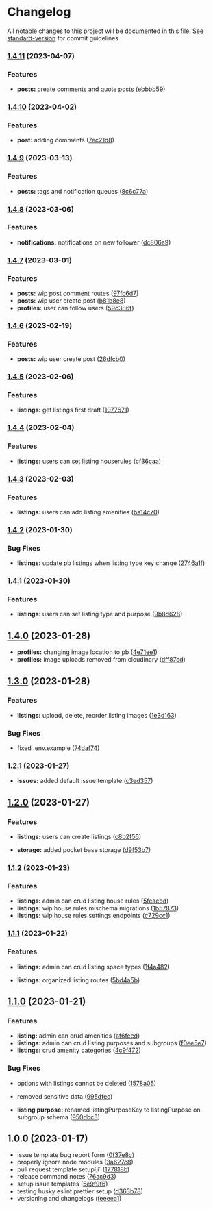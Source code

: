# Changelog

All notable changes to this project will be documented in this file. See [standard-version](https://github.com/conventional-changelog/standard-version) for commit guidelines.

### [1.4.11](https://github.com/Bankole2000/cp-backend/compare/v1.4.10...v1.4.11) (2023-04-07)


### Features

* **posts:** create comments and quote posts ([ebbbb59](https://github.com/Bankole2000/cp-backend/commits/ebbbb59b579e9510564969c2121f6152dc43477f))

### [1.4.10](https://github.com/Bankole2000/cp-backend/compare/v1.4.9...v1.4.10) (2023-04-02)


### Features

* **post:** adding comments ([7ec21d8](https://github.com/Bankole2000/cp-backend/commits/7ec21d86c47075ced05520e8fd133f119b8ff0e7))

### [1.4.9](https://github.com/Bankole2000/cp-backend/compare/v1.4.8...v1.4.9) (2023-03-13)


### Features

* **posts:** tags and notification queues ([8c6c77a](https://github.com/Bankole2000/cp-backend/commits/8c6c77a7bd9a9546d9f92832de0ea215313f602c))

### [1.4.8](https://github.com/Bankole2000/cp-backend/compare/v1.4.7...v1.4.8) (2023-03-06)


### Features

* **notifications:** notifications on new follower ([dc806a9](https://github.com/Bankole2000/cp-backend/commits/dc806a941b2c9e4f2380ac3857b4742bd790abea))

### [1.4.7](https://github.com/Bankole2000/cp-backend/compare/v1.4.6...v1.4.7) (2023-03-01)


### Features

* **posts:** wip post comment routes ([97fc6d7](https://github.com/Bankole2000/cp-backend/commits/97fc6d7c460ae6152fca04910827ab54934ba950))
* **posts:** wip user create post ([b81b8e8](https://github.com/Bankole2000/cp-backend/commits/b81b8e809c01860895a9dc61aa87c9622392d0eb))
* **profiles:** user can follow users ([59c386f](https://github.com/Bankole2000/cp-backend/commits/59c386f25127047699617cac73fa46ed326f25c2))

### [1.4.6](https://github.com/Bankole2000/cp-backend/compare/v1.4.5...v1.4.6) (2023-02-19)


### Features

* **posts:** wip user create post ([26dfcb0](https://github.com/Bankole2000/cp-backend/commits/26dfcb03168fa65bfc2b45d8bf81dbfef72cee89))

### [1.4.5](https://github.com/Bankole2000/cp-backend/compare/v1.4.4...v1.4.5) (2023-02-06)


### Features

* **listings:** get listings first draft ([1077671](https://github.com/Bankole2000/cp-backend/commits/10776719f7f6fc2e063163d7349e60bdae5e8e02))

### [1.4.4](https://github.com/Bankole2000/cp-backend/compare/v1.4.3...v1.4.4) (2023-02-04)


### Features

* **listings:** users can set listing houserules ([cf36caa](https://github.com/Bankole2000/cp-backend/commits/cf36caa00110260ae3344fe2c4e235a9e42cb3f5))

### [1.4.3](https://github.com/Bankole2000/cp-backend/compare/v1.4.2...v1.4.3) (2023-02-03)


### Features

* **listings:** users can add listing amenities ([ba14c70](https://github.com/Bankole2000/cp-backend/commits/ba14c7058fcda24b9feeee799855f09c8de7f453))

### [1.4.2](https://github.com/Bankole2000/cp-backend/compare/v1.4.1...v1.4.2) (2023-01-30)


### Bug Fixes

* **listings:** update pb listings when listing type key change ([2746a1f](https://github.com/Bankole2000/cp-backend/commits/2746a1f10c4dc5664b9b48c8ba5793265b163826))

### [1.4.1](https://github.com/Bankole2000/cp-backend/compare/v1.4.0...v1.4.1) (2023-01-30)


### Features

* **listings:** users can set listing type and purpose ([9b8d628](https://github.com/Bankole2000/cp-backend/commits/9b8d6284e47154e8e9092fb84f5d521ee7a5bfde))

## [1.4.0](https://github.com/Bankole2000/cp-backend/compare/v1.3.0...v1.4.0) (2023-01-28)


* **profiles:** changing image location to pb ([4e71ee1](https://github.com/Bankole2000/cp-backend/commits/4e71ee1e4cc86057b736a9a54573453953ac9d83))
* **profiles:** image uploads removed from cloudinary ([dff87cd](https://github.com/Bankole2000/cp-backend/commits/dff87cdaa602a163383a6f97b679591eb093394a))

## [1.3.0](https://github.com/Bankole2000/cp-backend/compare/v1.2.1...v1.3.0) (2023-01-28)


### Features

* **listings:** upload, delete, reorder listing images ([1e3d163](https://github.com/Bankole2000/cp-backend/commits/1e3d1633512fd4e4d545e1a7818f7338a18f6b6d))


### Bug Fixes

* fixed .env.example ([74daf74](https://github.com/Bankole2000/cp-backend/commits/74daf74aaa220f7e752a90c29078a6eaeae7064b))

### [1.2.1](https://github.com/Bankole2000/cp-backend/compare/v1.2.0...v1.2.1) (2023-01-27)


* **issues:** added default issue template ([c3ed357](https://github.com/Bankole2000/cp-backend/commits/c3ed3570b23b4eb38209831cd8e8fd2bb65f2f69))

## [1.2.0](https://github.com/Bankole2000/cp-backend/compare/v1.1.2...v1.2.0) (2023-01-27)


### Features

* **listings:** users can create listings ([c8b2f56](https://github.com/Bankole2000/cp-backend/commits/c8b2f56870f750706d681535b36443938ba54565))


* **storage:** added pocket base storage ([d9f53b7](https://github.com/Bankole2000/cp-backend/commits/d9f53b7d9f875274b88291673869f4b0fac7d5f6))

### [1.1.2](https://github.com/Bankole2000/cp-backend/compare/v1.1.1...v1.1.2) (2023-01-23)


### Features

* **listings:** admin can crud listing house rules ([5feacbd](https://github.com/Bankole2000/cp-backend/commits/5feacbddfa4f4bf789a8961cca2119892349f863))
* **listings:** wip house rules mischema migrations ([1b57873](https://github.com/Bankole2000/cp-backend/commits/1b57873794fbcfbd58429f84c9bbebd64a57f54c))
* **listings:** wip house rules settings endpoints ([c729cc1](https://github.com/Bankole2000/cp-backend/commits/c729cc1cc2aaa61489bde77ea3340aaea5a1abcc))

### [1.1.1](https://github.com/Bankole2000/cp-backend/compare/v1.1.0...v1.1.1) (2023-01-22)


### Features

* **listings:** admin can crud listing space types ([1f4a482](https://github.com/Bankole2000/cp-backend/commits/1f4a48282c98a3afaaec8a97a229ca74fef3d814))


* **listings:** organized listing routes ([5bd4a5b](https://github.com/Bankole2000/cp-backend/commits/5bd4a5b84cdfc6f380a125b2e364804fc9edba23))

## [1.1.0](https://github.com/Bankole2000/cp-backend/compare/v1.0.0...v1.1.0) (2023-01-21)


### Features

* **listing:** admin can crud amenities ([af6fced](https://github.com/Bankole2000/cp-backend/commits/af6fcedf229c50636421c6bedaaf96ea582a003d))
* **listings:** admin can crud listing purposes and subgroups ([f0ee5e7](https://github.com/Bankole2000/cp-backend/commits/f0ee5e710d8ad3fe70e62882b019cf73cbb9c2de))
* **listings:** crud amenity categories ([4c9f472](https://github.com/Bankole2000/cp-backend/commits/4c9f4724af385e9e56173427ce9d69afd3c3fdf9))


### Bug Fixes

* options with listings cannot be deleted ([1578a05](https://github.com/Bankole2000/cp-backend/commits/1578a052fe80e624adfa8af7daef422adebaeafb))
* removed sensitive data ([995dfec](https://github.com/Bankole2000/cp-backend/commits/995dfecdf5306247161069cb190c7b748bc7de10))


* **listing purpose:** renamed listingPurposeKey to listingPurpose on subgroup schema ([950dbc3](https://github.com/Bankole2000/cp-backend/commits/950dbc3a8db4bc9a48514389ef6af5ddf7a13555))

## 1.0.0 (2023-01-17)


* issue template bug report form ([0f37e8c](https://github.com/Bankole2000/cp-backend/commits/0f37e8cde955adc4517ec4fff4a36e2f31a2737f))
* properly ignore node modules ([3a627c8](https://github.com/Bankole2000/cp-backend/commits/3a627c89dbd0a422939d4d15dfa9a266d3559ea0))
* pull request template setupí¸í´ ([177818b](https://github.com/Bankole2000/cp-backend/commits/177818ba9a8efd4c5ac95b01c8cb64c94873346d))
* release command notes ([76ac9d3](https://github.com/Bankole2000/cp-backend/commits/76ac9d32565e9201c05dfc29108a5e8abd4410f9))
* setup issue templates ([5e9f9f6](https://github.com/Bankole2000/cp-backend/commits/5e9f9f6121eada7f5e3fe7792075272ba67d59b6))
* testing husky eslint prettier setup ([d363b78](https://github.com/Bankole2000/cp-backend/commits/d363b7800b98997e3fcc53d850d5221aabfb9cc7))
* versioning and changelogs ([feeeea1](https://github.com/Bankole2000/cp-backend/commits/feeeea13abb933189db60ba25b1df24df69e6210))
